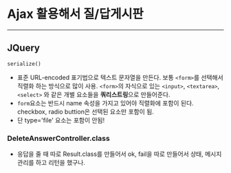 # Ajax 활용해서 질/답게시판
---


## JQuery
`serialize()`
  - 표준 URL-encoded 표기법으로 텍스트 문자열을 만든다. 보통 `<form>`를 선택해서 직렬화 하는 방식으로 많이 사용. `<form>`의 자식으로 있는 `<input>`, `<textarea>`, `<select>` 와 같은 개별 요소들을 **쿼리스트링**으로 만들어준다.
  - `form`요소는 반드시 name 속성을 가지고 있어야 직렬화에 포함이 된다. checkbox, radio buttion은 선택된 요소만 포함이 됨. 
  - 단 type='file' 요소는 포함이 안됨!
 
 
 
              
### DeleteAnswerController.class
- 응답을 줄 때 따로 Result.class를 만들어서 ok, fail을 따로 만들어서 상태, 메시지 관리를 하고 리턴을 했구나.

